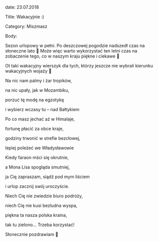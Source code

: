 date: 23.07.2018

Title: Wakacyjnie :)

Category: Miszmasz

Body:

Sezon urlopowy w pełni. Po deszczowej pogodzie nadszedł czas na słoneczne lato 🙂 Może więc warto wykorzystać ten letni czas na zobaczenie tego, co w naszym kraju piękne i ciekawe 🙂

Ot taki wakacyjny wierszyk dla tych, którzy jeszcze nie wybrali kierunku wakacyjnych wojaży 🙂

Na nic nam palmy i żar tropików,

na nic upały, jak w Mozambiku,

porzuć tę modę na egzotykę

i wybierz wczasy tu – nad Bałtykiem

Po co masz jechać aż w Himalaje,

fortunę płacić za obce kraje,

godziny trwonić w strefie bezcłowej,

lepiej poleżeć we Władysławowie

Kiedy faraon mści się okrutnie,

a Mona Lisa spogląda smutniej,

ja Cię zapraszam, siądź pod mym liściem

i urlop zacznij swój uroczyście.

Niech Cię nie zwiedzie biuro podróży,

niech Cię nie kusi bezludna wyspa,

piękna ta nasza polska kraina,

tak tu zielono… Trzeba korzystać!

Słonecznie pozdrawiam 🙂